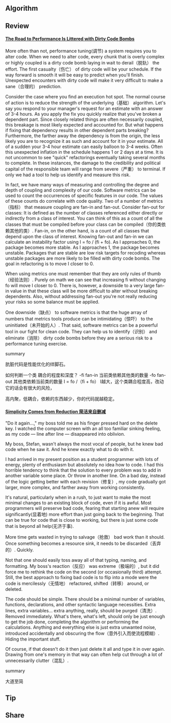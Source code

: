 ## Algorithm

## Review
#### [The Road to Performance Is Littered with Dirty Code Bombs](https://97-things-every-x-should-know.gitbooks.io/97-things-every-programmer-should-know/content/en/thing_74/)
More often than not, performance tuning(调节) a system requires you to alter code. When we need to alter code, every chunk that is overly complex or highly coupled is a dirty code bomb laying in wait to derail（脱轨） the effort. The first casualty（伤亡） of dirty code will be your schedule. If the way forward is smooth it will be easy to predict when you'll finish. Unexpected encounters with dirty code will make it very difficult to make a sane（合理的） prediction.

Consider the case where you find an execution hot spot. The normal course of action is to reduce the strength of the underlying（基础） algorithm. Let's say you respond to your manager's request for an estimate with an answer of 3-4 hours. As you apply the fix you quickly realize that you've broken a dependent part. Since closely related things are often necessarily coupled, this breakage is most likely expected and accounted for. But what happens if fixing that dependency results in other dependent parts breaking? Furthermore, the farther away the dependency is from the origin, the less likely you are to recognize it as such and account for it in your estimate. All of a sudden your 3-4 hour estimate can easily balloon to 3-4 weeks. Often this unexpected inflation in the schedule happens 1 or 2 days at a time. It is not uncommon to see "quick" refactorings eventually taking several months to complete. In these instances, the damage to the credibility and political capital of the responsible team will range from severe（严重） to terminal. If only we had a tool to help us identify and measure this risk.

In fact, we have many ways of measuring and controlling the degree and depth of coupling and complexity of our code. Software metrics can be used to count the occurrences of specific features in our code. The values of these counts do correlate with code quality. Two of a number of metrics（指标） that measure coupling are fan-in and fan-out. Consider fan-out for classes: It is defined as the number of classes referenced either directly or indirectly from a class of interest. You can think of this as a count of all the classes that must be compiled before your class can be compiled（你的类依赖其他的类）. Fan-in, on the other hand, is a count of all classes that depend upon the class of interest. Knowing fan-out and fan-in we can calculate an instability factor using I = fo / (fi + fo). As I approaches 0, the package becomes more stable. As I approaches 1, the package becomes unstable. Packages that are stable are low risk targets for recoding whereas unstable packages are more likely to be filled with dirty code bombs. The goal in refactoring is to move I closer to 0.

When using metrics one must remember that they are only rules of thumb（经验法则）. Purely on math we can see that increasing fi without changing fo will move I closer to 0. There is, however, a downside to a very large fan-in value in that these class will be more difficult to alter without breaking dependents. Also, without addressing fan-out you're not really reducing your risks so some balance must be applied.

One downside（缺点） to software metrics is that the huge array of numbers that metrics tools produce can be intimidating（惊吓） to the uninitiated（未开始的人）. That said, software metrics can be a powerful tool in our fight for clean code. They can help us to identify（识别） and eliminate（消除） dirty code bombs before they are a serious risk to a performance tuning exercise.

summary

肮脏代码是性能优化的绊脚石。

如何判断一个类 耦合的程度和深度？
-fi fan-in 当前类依赖其他类的数量
-fo fan-out 其他类依赖当前类的数量
I = fo /（fi + fo） I越大，这个类耦合程度高，改动它的话会有很大的风险，

高内聚，低耦合，依赖的东西越少，你的代码就越稳定。

#### [Simplicity Comes from Reduction 简洁来自删减](https://97-things-every-x-should-know.gitbooks.io/97-things-every-programmer-should-know/content/en/thing_75/)
"Do it again...," my boss told me as his finger pressed hard on the delete key. I watched the computer screen with an all too familiar sinking feeling, as my code — line after line — disappeared into oblivion.

My boss, Stefan, wasn't always the most vocal of people, but he knew bad code when he saw it. And he knew exactly what to do with it.

I had arrived in my present position as a student programmer with lots of energy, plenty of enthusiasm but absolutely no idea how to code. I had this horrible tendency to think that the solution to every problem was to add in another variable some place. Or throw in another line. On a bad day, instead of the logic getting better with each revision（修复）, my code gradually got larger, more complex, and farther away from working consistently.

It's natural, particularly when in a rush, to just want to make the most minimal changes to an existing block of code, even if it is awful. Most programmers will preserve bad code, fearing that starting anew will require significantly(显着地) more effort than just going back to the beginning. That can be true for code that is close to working, but there is just some code that is beyond all help(无济于事).

More time gets wasted in trying to salvage（抢救） bad work than it should. Once something becomes a resource sink, it needs to be discarded（丢弃的）. Quickly.

Not that one should easily toss away all of that typing, naming, and formatting. My boss's reaction（反应） was extreme（极端的）, but it did force me to rethink the code on the second (or occasionally third) attempt. Still, the best approach to fixing bad code is to flip into a mode were the code is mercilessly（无情地） refactored, shifted（转移） around, or deleted.

The code should be simple. There should be a minimal number of variables, functions, declarations, and other syntactic language necessities. Extra lines, extra variables... extra anything, really, should be purged（清洗）. Removed immediately. What's there, what's left, should only be just enough to get the job done, completing the algorithm or performing the calculations. Anything and everything else is just extra unwanted noise, introduced accidentally and obscuring the flow（意外引入而使流程模糊）. Hiding the important stuff.

Of course, if that doesn't do it then just delete it all and type it in over again. Drawing from one's memory in that way can often help cut through a lot of unnecessarily clutter（混乱）.

summary

大道至简

## Tip

## Share
